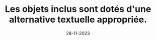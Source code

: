 ---
N: '115'
Rubrique: Images et médias
title: Les objets inclus sont dotés d'une alternative textuelle appropriée.
detail: Les objets inclus sont dotés d'une alternative textuelle appropriée.
categories: [" Images et médias"]
agrege: O4115-E026
opquast: '4115'
indiceebook: '26'
description: "Règle n° 026"
weight:  026
actif: '1'
layout: data
date: 28-11-2023
---